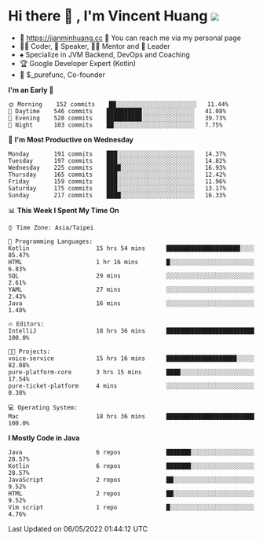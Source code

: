 # Hi there 👋 , I'm Vincent Huang ![](https://komarev.com/ghpvc/?username=Jian-Min-Huang)
- 💎 https://jianminhuang.cc 🙋 You can reach me via my personal page
- 👨‍💻 Coder, 🎤 Speaker, 👨‍🏫 Mentor and 🚀 Leader
- ♠️ Specialize in JVM Backend, DevOps and Coaching
- 🏆 Google Developer Expert (Kotlin)
- 💼 $_purefunc, Co-founder

<!--START_SECTION:waka-->
**I'm an Early 🐤** 

```text
🌞 Morning    152 commits    ██░░░░░░░░░░░░░░░░░░░░░░░   11.44% 
🌆 Daytime    546 commits    ██████████░░░░░░░░░░░░░░░   41.08% 
🌃 Evening    528 commits    ██████████░░░░░░░░░░░░░░░   39.73% 
🌙 Night      103 commits    ██░░░░░░░░░░░░░░░░░░░░░░░   7.75%

```
📅 **I'm Most Productive on Wednesday** 

```text
Monday       191 commits    ███░░░░░░░░░░░░░░░░░░░░░░   14.37% 
Tuesday      197 commits    ███░░░░░░░░░░░░░░░░░░░░░░   14.82% 
Wednesday    225 commits    ████░░░░░░░░░░░░░░░░░░░░░   16.93% 
Thursday     165 commits    ███░░░░░░░░░░░░░░░░░░░░░░   12.42% 
Friday       159 commits    ███░░░░░░░░░░░░░░░░░░░░░░   11.96% 
Saturday     175 commits    ███░░░░░░░░░░░░░░░░░░░░░░   13.17% 
Sunday       217 commits    ████░░░░░░░░░░░░░░░░░░░░░   16.33%

```


📊 **This Week I Spent My Time On** 

```text
⌚︎ Time Zone: Asia/Taipei

💬 Programming Languages: 
Kotlin                   15 hrs 54 mins      █████████████████████░░░░   85.47% 
HTML                     1 hr 16 mins        █░░░░░░░░░░░░░░░░░░░░░░░░   6.83% 
SQL                      29 mins             ░░░░░░░░░░░░░░░░░░░░░░░░░   2.61% 
YAML                     27 mins             ░░░░░░░░░░░░░░░░░░░░░░░░░   2.43% 
Java                     16 mins             ░░░░░░░░░░░░░░░░░░░░░░░░░   1.48%

🔥 Editors: 
IntelliJ                 18 hrs 36 mins      █████████████████████████   100.0%

🐱‍💻 Projects: 
voice-service            15 hrs 16 mins      ████████████████████░░░░░   82.08% 
pure-platform-core       3 hrs 15 mins       ████░░░░░░░░░░░░░░░░░░░░░   17.54% 
pure-ticket-platform     4 mins              ░░░░░░░░░░░░░░░░░░░░░░░░░   0.38%

💻 Operating System: 
Mac                      18 hrs 36 mins      █████████████████████████   100.0%

```

**I Mostly Code in Java** 

```text
Java                     6 repos             ███████░░░░░░░░░░░░░░░░░░   28.57% 
Kotlin                   6 repos             ███████░░░░░░░░░░░░░░░░░░   28.57% 
JavaScript               2 repos             ██░░░░░░░░░░░░░░░░░░░░░░░   9.52% 
HTML                     2 repos             ██░░░░░░░░░░░░░░░░░░░░░░░   9.52% 
Vim script               1 repo              █░░░░░░░░░░░░░░░░░░░░░░░░   4.76%

```



 Last Updated on 06/05/2022 01:44:12 UTC
<!--END_SECTION:waka-->
